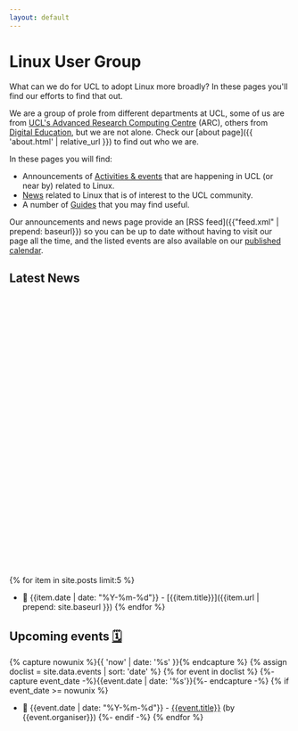 ```yaml
---
layout: default
---
```


# Linux User Group

What can we do for UCL to adopt Linux more broadly? In these pages you'll find our efforts to find that out.

We are a group of prole from different departments at UCL, some of us are from [UCL's Advanced Research Computing Centre](https://ucl.ac.uk/arc) (ARC), others from [Digital Education](https://blogs.ucl.ac.uk/digital-education/), but we are not alone. Check our [about page]({{ 'about.html' | relative_url }}) to find out who we are.

In these pages you will find:

- Announcements of [Activities & events](./events) that are happening in UCL (or near by) related to Linux.
- [News](./news) related to Linux that is of interest to the UCL community.
- A number of [Guides](./guides) that you may find useful.

Our announcements and news page provide an <i class="fa-solid fa-rss"></i> [RSS feed]({{"feed.xml" | prepend: baseurl}}) so you can be up to date without having to visit our page all the time, and the listed events are also available on our [published calendar](https://outlook.office365.com/owa/calendar/30254fbb15664ffaad6db9083612c8fc@ucl.ac.uk/c694a042ffa7448583f74810d8fba9a317208102663315025766/calendar.ics).

## Latest News <a href="{{'feed.xml' | prepend: baseurl}}"> <span class="icon-image  icon--github"> <svg viewBox="0 0 16 16"> <path fill="#000000" d="{{ site.data.icons.rss_logo }}"/> </svg> </span></a>

<!-- List of latest 5 news articles -->

{% for item in site.posts limit:5 %} <!-- site.posts is already sorted -->
- 📆 {{item.date | date: "%Y-%m-%d"}} - [{{item.title}}]({{item.url | prepend: site.baseurl }})
{% endfor %}

## Upcoming events [🗓️](https://outlook.office365.com/owa/calendar/30254fbb15664ffaad6db9083612c8fc@ucl.ac.uk/c694a042ffa7448583f74810d8fba9a317208102663315025766/calendar.ics)

{% capture nowunix %}{{ 'now' | date: '%s' }}{% endcapture %}
{% assign doclist =  site.data.events | sort: 'date' %}
{% for event in doclist %}
{%- capture event_date -%}{{event.date | date: '%s'}}{%- endcapture -%}
{% if event_date >= nowunix %}

- 📆 {{event.date | date: "%Y-%m-%d"}} - [{{event.title}}]({{event.url}}) (by {{event.organiser}})
  {%- endif -%}
  {% endfor %}

